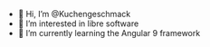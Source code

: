 - 👋 Hi, I’m @Kuchengeschmack
- 👀 I’m interested in libre software
- 🌱 I’m currently learning the Angular 9 framework

<!---
Kuchengeschmack/Kuchengeschmack is a ✨ special ✨ repository because its `README.md` (this file) appears on your GitHub profile.
You can click the Preview link to take a look at your changes.
--->
